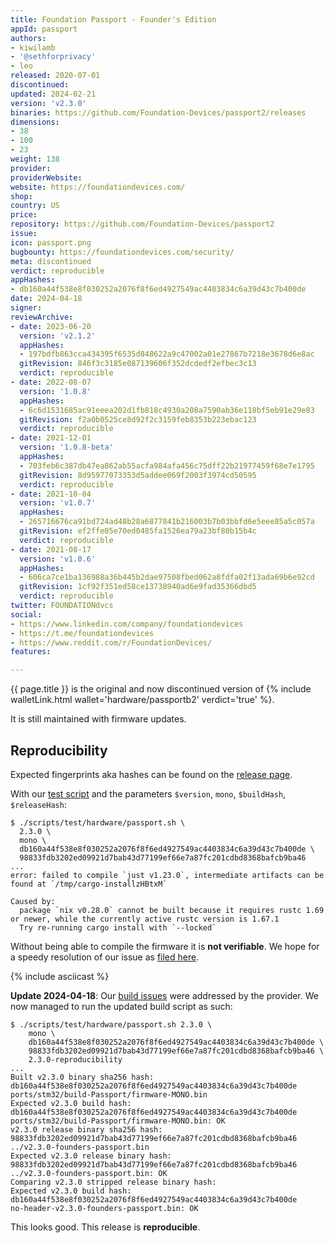 ```yaml
---
title: Foundation Passport - Founder's Edition
appId: passport
authors:
- kiwilamb
- '@sethforprivacy'
- leo
released: 2020-07-01
discontinued: 
updated: 2024-02-21
version: 'v2.3.0'
binaries: https://github.com/Foundation-Devices/passport2/releases
dimensions:
- 38
- 100
- 23
weight: 138
provider: 
providerWebsite: 
website: https://foundationdevices.com/
shop: 
country: US
price: 
repository: https://github.com/Foundation-Devices/passport2
issue: 
icon: passport.png
bugbounty: https://foundationdevices.com/security/
meta: discontinued
verdict: reproducible
appHashes:
- db160a44f538e8f030252a2076f8f6ed4927549ac4403834c6a39d43c7b400de
date: 2024-04-18
signer: 
reviewArchive:
- date: 2023-06-20
  version: 'v2.1.2'
  appHashes:
  - 197bdfb863cca434395f6535d848622a9c47002a01e27867b7218e3678d6e8ac
  gitRevision: 846f3c3185e087139606f352dcdedf2efbec3c13
  verdict: reproducible
- date: 2022-08-07
  version: '1.0.8'
  appHashes:
  - 6c6d1531685ac91eeea202d1fb818c4930a208a7590ab36e118bf5eb91e29e83
  gitRevision: f2a0b0525ce8d92f2c3159feb8353b223ebac123
  verdict: reproducible
- date: 2021-12-01
  version: '1.0.8-beta'
  appHashes:
  - 703feb6c387db47ea862ab55acfa984afa456c75dff22b21977459f68e7e1795
  gitRevision: 8d95977073353d5addee069f2003f3974cd50595
  verdict: reproducible
- date: 2021-10-04
  version: 'v1.0.7'
  appHashes:
  - 265716676ca91bd724ad48b28a6877841b216003b7b03bbfd6e5eee85a5c057a
  gitRevision: ef2ffe05e70ed0485fa1526ea79a23bf80b15b4c
  verdict: reproducible
- date: 2021-08-17
  version: 'v1.0.6'
  appHashes:
  - 606ca7ce1ba136988a36b445b2dae97508fbed062a8fdfa02f13ada69b6e92cd
  gitRevision: 1cf92f351ed58ce13738940ad6e9fad35366dbd5
  verdict: reproducible
twitter: FOUNDATIONdvcs
social:
- https://www.linkedin.com/company/foundationdevices
- https://t.me/foundationdevices
- https://www.reddit.com/r/FoundationDevices/
features: 

---
```


{{ page.title }} is the original and now discontinued version of
{% include walletLink.html wallet='hardware/passportb2' verdict='true' %}.

It is still maintained with firmware updates.

## Reproducibility

Expected fingerprints aka hashes can be found on the
[release page](https://github.com/Foundation-Devices/passport2/releases).

With our
[test script](https://gitlab.com/walletscrutiny/walletScrutinyCom/-/blob/master/scripts/test/hardware/passport.sh)
and the parameters `$version`, `mono`, `$buildHash`, `$releaseHash`:

```
$ ./scripts/test/hardware/passport.sh \
  2.3.0 \
  mono \
  db160a44f538e8f030252a2076f8f6ed4927549ac4403834c6a39d43c7b400de \
  98833fdb3202ed09921d7bab43d77199ef66e7a87fc201cdbd8368bafcb9ba46
...
error: failed to compile `just v1.23.0`, intermediate artifacts can be found at `/tmp/cargo-installzHBtxM`

Caused by:
  package `nix v0.28.0` cannot be built because it requires rustc 1.69 or newer, while the currently active rustc version is 1.67.1
  Try re-running cargo install with `--locked`
```

Without being able to compile the firmware it is **not verifiable**. We hope for
a speedy resolution of our issue as
[filed here](https://github.com/Foundation-Devices/passport2/issues/493).

{% include asciicast %}

**Update 2024-04-18**: Our
[build issues](https://github.com/Foundation-Devices/passport2/issues/493) were
addressed by the provider. We now managed to run the updated build script as
such:

```
$ ./scripts/test/hardware/passport.sh 2.3.0 \
    mono \
    db160a44f538e8f030252a2076f8f6ed4927549ac4403834c6a39d43c7b400de \
    98833fdb3202ed09921d7bab43d77199ef66e7a87fc201cdbd8368bafcb9ba46 \
    2.3.0-reproducibility
...
Built v2.3.0 binary sha256 hash:
db160a44f538e8f030252a2076f8f6ed4927549ac4403834c6a39d43c7b400de  ports/stm32/build-Passport/firmware-MONO.bin
Expected v2.3.0 build hash:
db160a44f538e8f030252a2076f8f6ed4927549ac4403834c6a39d43c7b400de
ports/stm32/build-Passport/firmware-MONO.bin: OK
v2.3.0 release binary sha256 hash:
98833fdb3202ed09921d7bab43d77199ef66e7a87fc201cdbd8368bafcb9ba46  ../v2.3.0-founders-passport.bin
Expected v2.3.0 release binary hash:
98833fdb3202ed09921d7bab43d77199ef66e7a87fc201cdbd8368bafcb9ba46
../v2.3.0-founders-passport.bin: OK
Comparing v2.3.0 stripped release binary hash:
Expected v2.3.0 build hash:
db160a44f538e8f030252a2076f8f6ed4927549ac4403834c6a39d43c7b400de
no-header-v2.3.0-founders-passport.bin: OK
```

This looks good. This release is **reproducible**.
